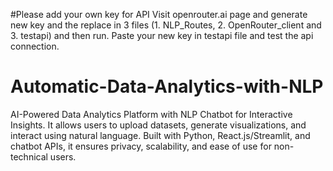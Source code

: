 #Please add your own key for API
Visit openrouter.ai page and generate new key and the replace in 3 files (1. NLP_Routes, 2. OpenRouter_client and 3. testapi) and then run. Paste your new key in testapi file and test the api connection.

# Automatic-Data-Analytics-with-NLP
AI-Powered Data Analytics Platform with NLP Chatbot for Interactive Insights. It allows users to upload datasets, generate visualizations, and interact using natural language. Built with Python, React.js/Streamlit, and chatbot APIs, it ensures privacy, scalability, and ease of use for non-technical users.
